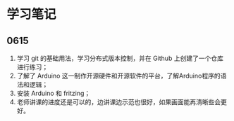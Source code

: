# 学习笔记

## 0615

1. 学习 git 的基础用法，学习分布式版本控制，并在 Github 上创建了一个仓库进行练习；
2. 了解了 Arduino 这一制作开源硬件和开源软件的平台，了解Arduino程序的语法和逻辑；
3. 安装 Arduino 和 fritzing；
4. 老师讲课的进度还是可以的，边讲课边示范也很好，如果画面能再清晰些会更好。

